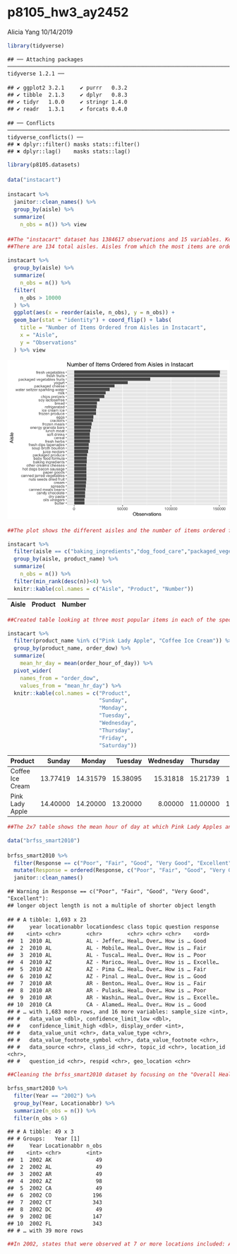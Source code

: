 p8105\_hw3\_ay2452
================
Alicia Yang
10/14/2019

``` r
library(tidyverse)
```

    ## ── Attaching packages ─────────────────────────────────────────────────────────────────────── tidyverse 1.2.1 ──

    ## ✔ ggplot2 3.2.1     ✔ purrr   0.3.2
    ## ✔ tibble  2.1.3     ✔ dplyr   0.8.3
    ## ✔ tidyr   1.0.0     ✔ stringr 1.4.0
    ## ✔ readr   1.3.1     ✔ forcats 0.4.0

    ## ── Conflicts ────────────────────────────────────────────────────────────────────────── tidyverse_conflicts() ──
    ## ✖ dplyr::filter() masks stats::filter()
    ## ✖ dplyr::lag()    masks stats::lag()

``` r
library(p8105.datasets)
 
data("instacart")

instacart %>%
  janitor::clean_names() %>%
  group_by(aisle) %>%
  summarize( 
    n_obs = n()) %>% view
    
##The "instacart" dataset has 1384617 observations and 15 variables. Key variables include the order id, user id, time of order (both by day of the week and hour of day), product ordered, product department, aisle, and their associated ids. As is, the dataset is structured so that items in an order are grouped together.
##There are 134 total aisles. Aisles from which the most items are ordered from are (in descending order): fresh veggies, fresh fruits, packaged vegatble fruits, yogurt, and packaged cheese.
```

``` r
instacart %>%
  group_by(aisle) %>%
  summarize( 
    n_obs = n()) %>%
  filter(
    n_obs > 10000
  ) %>%
  ggplot(aes(x = reorder(aisle, n_obs), y = n_obs)) + 
  geom_bar(stat = "identity") + coord_flip() + labs(
    title = "Number of Items Ordered from Aisles in Instacart", 
    x = "Aisle", 
    y = "Observations"
  ) %>% view
```

![](Untitled_files/figure-gfm/Problem%201.2-1.png)<!-- -->

``` r
##The plot shows the different aisles and the number of items ordered from each aisle in descending order from the top. Fresh vegetables and fresh fruits are very close and greatly outnumber the other aisles. 
```

``` r
instacart %>%
  filter(aisle == c("baking_ingredients","dog_food_care","packaged_vegetable_fruits")) %>%
  group_by(aisle, product_name) %>%
  summarize( 
    n_obs = n()) %>%
  filter(min_rank(desc(n))<4) %>%
  knitr::kable(col.names = c("Aisle", "Product", "Number"))
```

| Aisle | Product | Number |
| :---- | :------ | -----: |

``` r
##Created table looking at three most popular items in each of the specified aisls.  
```

``` r
instacart %>%
  filter(product_name %in% c("Pink Lady Apple", "Coffee Ice Cream")) %>%
  group_by(product_name, order_dow) %>%
  summarize(
    mean_hr_day = mean(order_hour_of_day)) %>%
  pivot_wider(
    names_from = "order_dow", 
    values_from = "mean_hr_day") %>%
  knitr::kable(col.names = c("Product", 
                             "Sunday", 
                             "Monday", 
                             "Tuesday", 
                             "Wednesday", 
                             "Thursday", 
                             "Friday", 
                             "Saturday"))
```

| Product          |   Sunday |   Monday |  Tuesday | Wednesday | Thursday |   Friday | Saturday |
| :--------------- | -------: | -------: | -------: | --------: | -------: | -------: | -------: |
| Coffee Ice Cream | 13.77419 | 14.31579 | 15.38095 |  15.31818 | 15.21739 | 12.26316 | 13.83333 |
| Pink Lady Apple  | 14.40000 | 14.20000 | 13.20000 |   8.00000 | 11.00000 | 16.00000 | 13.00000 |

``` r
##The 2x7 table shows the mean hour of day at which Pink Lady Apples and Coffee Ice Cream are ordered on each day of the week. Coffee Ice Cream seems to be ordered most between 1-3 pm and Pink Lady Apples mostly between 1-4 pm (although Wednesday is a bit different with a mean of 8 am).
```

``` r
data("brfss_smart2010")

brfss_smart2010 %>%
  filter(Response == c("Poor", "Fair", "Good", "Very Good", "Excellent")) %>%
  mutate(Response = ordered(Response, c("Poor", "Fair", "Good", "Very Good", "Excellent"))) %>%
  janitor::clean_names()
```

    ## Warning in Response == c("Poor", "Fair", "Good", "Very Good", "Excellent"):
    ## longer object length is not a multiple of shorter object length

    ## # A tibble: 1,693 x 23
    ##     year locationabbr locationdesc class topic question response
    ##    <int> <chr>        <chr>        <chr> <chr> <chr>    <ord>   
    ##  1  2010 AL           AL - Jeffer… Heal… Over… How is … Good    
    ##  2  2010 AL           AL - Mobile… Heal… Over… How is … Fair    
    ##  3  2010 AL           AL - Tuscal… Heal… Over… How is … Poor    
    ##  4  2010 AZ           AZ - Marico… Heal… Over… How is … Excelle…
    ##  5  2010 AZ           AZ - Pima C… Heal… Over… How is … Fair    
    ##  6  2010 AZ           AZ - Pinal … Heal… Over… How is … Good    
    ##  7  2010 AR           AR - Benton… Heal… Over… How is … Fair    
    ##  8  2010 AR           AR - Pulask… Heal… Over… How is … Poor    
    ##  9  2010 AR           AR - Washin… Heal… Over… How is … Excelle…
    ## 10  2010 CA           CA - Alamed… Heal… Over… How is … Good    
    ## # … with 1,683 more rows, and 16 more variables: sample_size <int>,
    ## #   data_value <dbl>, confidence_limit_low <dbl>,
    ## #   confidence_limit_high <dbl>, display_order <int>,
    ## #   data_value_unit <chr>, data_value_type <chr>,
    ## #   data_value_footnote_symbol <chr>, data_value_footnote <chr>,
    ## #   data_source <chr>, class_id <chr>, topic_id <chr>, location_id <chr>,
    ## #   question_id <chr>, respid <chr>, geo_location <chr>

``` r
##Cleaning the brfss_smart2010 dataset by focusing on the "Overall Health" topic and including responses from "Excellent" to "Poor". Responses were also ordered from "Poor" to "Excellent" and variable names are formatted appropiately.
```

``` r
brfss_smart2010 %>%
  filter(Year == "2002") %>%
  group_by(Year, Locationabbr) %>%
  summarize(n_obs = n()) %>%
  filter(n_obs > 6)
```

    ## # A tibble: 49 x 3
    ## # Groups:   Year [1]
    ##     Year Locationabbr n_obs
    ##    <int> <chr>        <int>
    ##  1  2002 AK              49
    ##  2  2002 AL              49
    ##  3  2002 AR              49
    ##  4  2002 AZ              98
    ##  5  2002 CA              49
    ##  6  2002 CO             196
    ##  7  2002 CT             343
    ##  8  2002 DC              49
    ##  9  2002 DE             147
    ## 10  2002 FL             343
    ## # … with 39 more rows

``` r
##In 2002, states that were observed at 7 or more locations included: AK, AL, AR, AZ, CA, CO, CT, DC, DE, FL, GA, HI, IA, ID, IL, IN, KS, KY, LA, MA, MD, ME, MI, MN, MO, MS, NC, ND, NE, NH, NJ, NM, NV, NY, OH, OK, OR, PA, RI, SC, SD, TN, TX, UT, VT, WA, WI, WV, and WY. 
```
